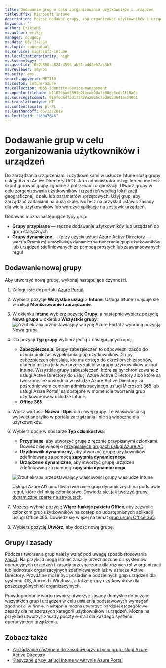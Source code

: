 ```yaml
---
title: Dodawanie grup w celu zorganizowania użytkowników i urządzeń
titleSuffix: Microsoft Intune
description: Możesz dodawać grupy, aby organizować użytkowników i urządzenia na podstawie lokalizacji geograficznej, działu lub kryteriów dotyczących sprzętu.
keywords: ''
author: ErikjeMS
ms.author: erikje
manager: dougeby
ms.date: 06/13/2018
ms.topic: conceptual
ms.service: microsoft-intune
ms.localizationpriority: high
ms.technology: ''
ms.assetid: f0a2b858-a824-4598-ab81-bdd8e62ac3b3
ms.reviewer: amyros
ms.suite: ems
search.appverid: MET150
ms.custom: intune-azure
ms.collection: M365-identity-device-management
ms.openlocfilehash: b11829bad3091b24bead99afc08dc5cdc01f0a0c
ms.sourcegitcommit: 916fed64f3d173498a2905c7ed8d2d6416e34061
ms.translationtype: HT
ms.contentlocale: pl-PL
ms.lasthandoff: 05/23/2019
ms.locfileid: "66047646"
---
```

# <a name="add-groups-to-organize-users-and-devices"></a>Dodawanie grup w celu zorganizowania użytkowników i urządzeń
Do zarządzania urządzeniami i użytkownikami w usłudze Intune służą grupy usługi Azure Active Directory (AD). Jako administrator usługi Intune możesz skonfigurować grupy zgodnie z potrzebami organizacji. Utwórz grupy w celu zorganizowania użytkowników i urządzeń według lokalizacji geograficznej, działu lub parametrów sprzętowych. Użyj grup, aby zarządzać zadaniami na dużą skalę. Możesz na przykład ustawić zasady dla wielu użytkowników lub wdrożyć aplikacje na zestawie urządzeń.

Dodawać można następujące typy grup:
- **Grupy przypisane** — ręczne dodawanie użytkowników lub urządzeń do grup statycznych
- **Grupy dynamiczne** — (przy użyciu usługi Azure Active Directory — wersja Premium) umożliwiają dynamiczne tworzenie grup użytkowników lub urządzeń zdefiniowanych za pomocą prostych lub zaawansowanych reguł

## <a name="add-a-new-group"></a>Dodawanie nowej grupy

Aby utworzyć nową grupę, wykonaj następujące czynności.
1. Zaloguj się do portalu [Azure Portal](https://portal.azure.com).
2. Wybierz pozycje **Wszystkie usługi** > **Intune**. Usługa Intune znajduje się w sekcji **Monitorowanie i zarządzanie**.
3. W okienku **Intune** wybierz pozycję **Grupy**, a następnie wybierz pozycję **Nowa grupa** w okienku **Wszystkie grupy**.
   ![Zrzut ekranu przedstawiający witrynę Azure Portal z wybraną pozycją Nowa grupa](./media/groups-add-new.png)
4. Dla pozycji **Typ grupy** wybierz jedną z następujących opcji:
    - **Zabezpieczenia**: Grupy zabezpieczeń to odpowiedni zasób do użycia podczas wypełniania grup użytkowników. Grupy zabezpieczeń określają, kto ma dostęp do określonych zasobów, dlatego można je łatwo przekształcić w grupy użytkowników usługi Intune. Wszystkie grupy zabezpieczeń, które są synchronizowane z usługi Active Directory do usługi Azure Active Directory albo które są tworzone bezpośrednio w usłudze Azure Active Directory za pośrednictwem centrum administracyjnego usługi Microsoft 365 lub usługi Azure Portal, są dostępne w momencie tworzenia grup użytkowników w usłudze Intune.
    - **Office 365**

5. Wpisz wartości **Nazwa** i **Opis** dla nowej grupy. Te właściwości są wyświetlane tylko w portalu zarządzania i nie są widoczne dla użytkowników.

6. Wybierz opcję w obszarze **Typ członkostwa**:
   - **Przypisane**, aby utworzyć grupę z ręcznie przypisanymi członkami. Dowiedz się więcej o [przypisanych grupach usługi Azure AD](https://docs.microsoft.com/azure/active-directory/active-directory-groups-create-azure-portal).
   - **Użytkownik dynamiczny**, aby utworzyć grupę użytkowników zdefiniowaną za pomocą **zapytania dynamicznego**.
   - **Urządzenie dynamiczne**, aby utworzyć grupę urządzeń zdefiniowaną za pomocą **zapytania dynamicznego**.

   ![Zrzut ekranu przedstawiający właściwości grupy w usłudze Intune](./media/groups-add-properties.png)

   Usługa Azure AD umożliwia tworzenie grup dynamicznych na podstawie reguł, które definiują członkostwo. Dowiedz się, jak [tworzyć grupy dynamiczne oparte na atrybutach](https://docs.microsoft.com/azure/active-directory/active-directory-groups-dynamic-membership-azure-portal).

7. Możesz wybrać pozycję **Włącz funkcje pakietu Office**, aby zezwolić członkom grup użytkowników na dostęp do udostępnionych aplikacji usługi Office 365. Dowiedz się więcej na temat [grup usługi Office 365](https://support.office.com/article/Learn-about-Office-365-groups-b565caa1-5c40-40ef-9915-60fdb2d97fa2).
8. Wybierz pozycję **Utwórz**, aby dodać nową grupę.

## <a name="groups-and-policies"></a>Grupy i zasady

Podczas tworzenia grup należy wziąć pod uwagę sposób stosowania [zasad](device-compliance-get-started.md). Na przykład mogą istnieć zasady przeznaczone dla systemów operacyjnych urządzeń i zasady przeznaczone dla różnych ról w organizacji lub jednostek organizacyjnych zdefiniowanych już w usłudze Active Directory. Przydatne może być posiadanie oddzielnych grup urządzeń dla systemu iOS, Android i Windows, a także grupy użytkowników dla poszczególnych ról organizacyjnych.

Prawdopodobnie warto również utworzyć zasady domyślne dotyczące wszystkich grup i urządzeń w celu ustalenia podstawowych wymagań zgodności w firmie. Następnie można utworzyć bardziej szczegółowe zasady dla najszerszych kategorii użytkowników i urządzeń. Można na przykład utworzyć zasady poczty e-mail dla każdego systemu operacyjnego urządzenia.



## <a name="see-also"></a>Zobacz także
- [Zarządzanie dostępem do zasobów przy użyciu grup usługi Azure Active Directory](https://docs.microsoft.com/azure/active-directory/active-directory-manage-groups)
- [Klasyczne grupy usługi Intune w witrynie Azure Portal](groups-get-started.md)
